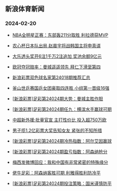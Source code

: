 ## 新浪体育新闻 
### 2024-02-20

+ [NBA全明星正赛：东部轰211分取胜 利拉德获MVP](https://sports.sina.com.cn/basketball/nba/2024-02-19/doc-inaipvpq5516872.shtml)

+ [农心杯日本队出局 赵晨宇将战韩国主将申真谞](https://sports.sina.com.cn/go/2024-02-19/doc-inaiqhce8004018.shtml)

+ [大乐透头奖开6注1千万2注追加 奖池余额9亿元](https://sports.sina.com.cn/l/2024-02-19/doc-inaiqwyw7697281.shtml)

+ [欧冠夺冠赔率：曼城遥遥领先 拜仁下滑至第四](https://sports.sina.com.cn/l/2024-02-19/doc-inaipzvn5412869.shtml)

+ [新浪彩票双色球名家第24018期推荐汇总](https://sports.sina.com.cn/l/2024-02-19/doc-inaipzvh8094760.shtml)

+ [釜山世乒赛国乒女团豪取四连胜 小组第一晋级16强](https://sports.sina.com.cn/others/pingpang/2024-02-19/doc-inaipzvq2177936.shtml)

+ [[新浪彩票]足彩第24024期大势：曼城主胜作胆](https://sports.sina.com.cn/l/2024-02-20/doc-inairueu1323158.shtml)

+ [[新浪彩票]足彩第24024期任九：横滨水手赢球可期](https://sports.sina.com.cn/l/2024-02-20/doc-inairueu1323331.shtml)

+ [中超新外援:批量官宣 主打性价比 投入超750万欧](https://sports.sina.com.cn/china/2024-02-19/doc-inaiqhce8012080.shtml)

+ [男子揽1.2亿彩票大奖告知女友 紧张的不知所措](https://sports.sina.com.cn/l/2024-02-20/doc-inairues4544980.shtml)

+ [[新浪彩票]足彩第24024期冷热指数：阿尔艾因赢球](https://sports.sina.com.cn/l/2024-02-20/doc-inairuen7238601.shtml)

+ [[新浪彩票]足彩第24024期盈亏指数：阿森纳抢分](https://sports.sina.com.cn/l/2024-02-20/doc-inairuer1795758.shtml)

+ [梅西发微博回应：我和中国有非常紧密的特殊缘分](https://sports.sina.com.cn/china/2024-02-20/doc-inairues4566891.shtml)

+ [佬牛足彩：阿森纳客胜可期 利雅得胜利防冷平](https://sports.sina.com.cn/l/2024-02-20/doc-inairynp1718523.shtml)

+ [[新浪彩票]足彩第24024期投注策略：国米谨慎防平](https://sports.sina.com.cn/l/2024-02-20/doc-inairueu1323470.shtml)

